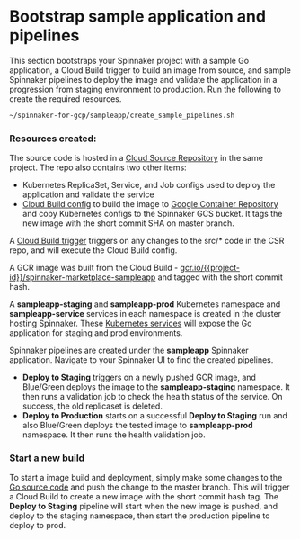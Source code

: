 # Bootstrap sample application and pipelines

This section bootstraps your Spinnaker project with a sample Go application, a Cloud Build trigger
to build an image from source, and sample Spinnaker pipelines to deploy the image and validate the 
application in a progression from staging environment to production. Run the following to create
the required resources.

```bash
~/spinnaker-for-gcp/sampleapp/create_sample_pipelines.sh
```

### Resources created:

The source code is hosted in a [Cloud Source Repository](https://source.cloud.google.com/{{project-id}}/spinnaker-marketplace-sampleapp)
in the same project. The repo also contains two other items:

* Kubernetes ReplicaSet, Service, and Job configs used to deploy the application and validate the service
* [Cloud Build config](https://source.cloud.google.com/{{project-id}}/spinnaker-marketplace-sampleapp/+/master:cloudbuild.yaml) 
to build the image to [Google Container Repository](https://gcr.io/{{project-id}}/spinnaker-marketplace-sampleapp/cloudbuild.yaml) 
and copy Kubernetes configs to the Spinnaker GCS bucket. It tags the new image with the short commit
SHA on master branch.

A [Cloud Build trigger](https://console.developers.google.com/cloud-build/triggers?project={{project-id}}) 
triggers on any changes to the src/* code in the CSR repo, and will execute the Cloud Build config.

A GCR image was built from the Cloud Build - [gcr.io/{{project-id}}/spinnaker-marketplace-sampleapp](https://gcr.io/{{project-id}}/spinnaker-marketplace-sampleapp)
and tagged with the short commit hash.

A **sampleapp-staging** and **sampleapp-prod** Kubernetes namespace and **sampleapp-service** services in each namespace
is created in the cluster hosting Spinnaker. These [Kubernetes services](https://console.developers.google.com/kubernetes/discovery?project={{project-id}}) 
will expose the Go application for staging and prod environments.

Spinnaker pipelines are created under the **sampleapp** Spinnaker application. Navigate to your
Spinnaker UI to find the created pipelines.
* **Deploy to Staging** triggers on a newly pushed GCR image, and Blue/Green deploys the image to the
**sampleapp-staging** namespace. It then runs a validation job to check the health status of the service. On
success, the old replicaset is deleted.
* **Deploy to Production** starts on a successful **Deploy to Staging** run and also Blue/Green deploys 
the tested image to **sampleapp-prod** namespace. It then runs the health validation job.

### Start a new build
To start a image build and deployment, simply make some changes to the [Go source code](https://source.cloud.google.com/{{project-id}}/spinnaker-marketplace-sampleapp/+/master:src/main.go)
and push the change to the master branch. This will trigger a Cloud Build to create a new image with the short commit hash tag.
The **Deploy to Staging** pipeline will start when the new image is pushed, and deploy to the staging namespace,
then start the production pipeline to deploy to prod.
